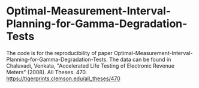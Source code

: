 # Optimal-Measurement-Interval-Planning-for-Gamma-Degradation-Tests
The code is for the reproducibility of paper Optimal-Measurement-Interval-Planning-for-Gamma-Degradation-Tests.
The data can be found in Chaluvadi, Venkata, "Accelerated Life Testing of Electronic Revenue Meters" (2008). All Theses. 470. https://tigerprints.clemson.edu/all_theses/470
